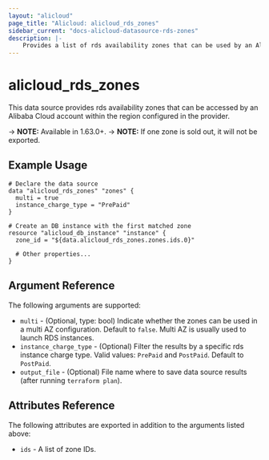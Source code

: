 ```yaml
---
layout: "alicloud"
page_title: "Alicloud: alicloud_rds_zones"
sidebar_current: "docs-alicloud-datasource-rds-zones"
description: |-
    Provides a list of rds availability zones that can be used by an Alibaba Cloud account.
---
```


# alicloud\_rds_zones

This data source provides rds availability zones that can be accessed by an Alibaba Cloud account within the region configured in the provider.

-> **NOTE:** Available in 1.63.0+.
-> **NOTE:** If one zone is sold out, it will not be exported.

## Example Usage

```
# Declare the data source
data "alicloud_rds_zones" "zones" {
  multi = true
  instance_charge_type = "PrePaid"
}

# Create an DB instance with the first matched zone
resource "alicloud_db_instance" "instance" {
  zone_id = "${data.alicloud_rds_zones.zones.ids.0}"

  # Other properties...
}
```

## Argument Reference

The following arguments are supported:

* `multi` - (Optional, type: bool) Indicate whether the zones can be used in a multi AZ configuration. Default to `false`. Multi AZ is usually used to launch RDS instances.
* `instance_charge_type` - (Optional) Filter the results by a specific rds instance charge type. Valid values: `PrePaid` and `PostPaid`. Default to `PostPaid`.
* `output_file` - (Optional) File name where to save data source results (after running `terraform plan`).

## Attributes Reference

The following attributes are exported in addition to the arguments listed above:

* `ids` - A list of zone IDs.
